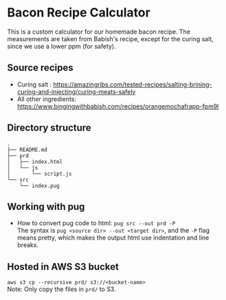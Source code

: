 # Bacon Recipe Calculator
This is a custom calculator for our homemade bacon recipe. The measurements are taken from Babish's recipe, except for the curing salt, since we use a lower ppm (for safety).

## Source recipes
* Curing salt :
https://amazingribs.com/tested-recipes/salting-brining-curing-and-injecting/curing-meats-safely
* All other ingredients:
https://www.bingingwithbabish.com/recipes/orangemochafrapp-fpm9l

## Directory structure
```
.
├── README.md
├── prd
│   ├── index.html
│   └── js
│       └── script.js
└── src
    └── index.pug
```

## Working with pug
* How to convert pug code to html: `pug src --out prd -P`<br>
The syntax is `pug <source dir> --out <target dir>`, and the `-P` flag means pretty, which makes the output html use indentation and line breaks.

## Hosted in AWS S3 bucket
`aws s3 cp --recursive prd/ s3://<bucket-name>`<br>
Note: Only copy the files in `prd/` to S3.
